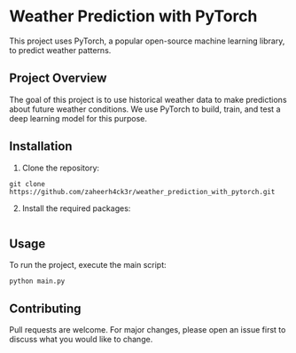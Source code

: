 # Weather Prediction with PyTorch

This project uses PyTorch, a popular open-source machine learning library, to predict weather patterns.

## Project Overview

The goal of this project is to use historical weather data to make predictions about future weather conditions. We use PyTorch to build, train, and test a deep learning model for this purpose.

## Installation

1. Clone the repository:
```
git clone https://github.com/zaheerh4ck3r/weather_prediction_with_pytorch.git
```
2. Install the required packages:
```pip install -r requirements.txt
```

## Usage

To run the project, execute the main script:
```
python main.py
```
## Contributing

Pull requests are welcome. For major changes, please open an issue first to discuss what you would like to change.
